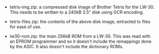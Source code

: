 - tetris-img.zip: a compressed disk image of Brother Tetris for the LW-30. This
  needs to be written to a 240kB 3.5" disk using GCR encoding.

- tetris-files.zip: the contents of the above disk image, extracted to files
  for ease of use.

- lw30-rom.zip: the main 256kB ROM from a LW-30. This was read with an EPROM
  programmer and so it doesn't include the remappings done by the ASIC. It also
  doesn't include the dictionary ROMs.

